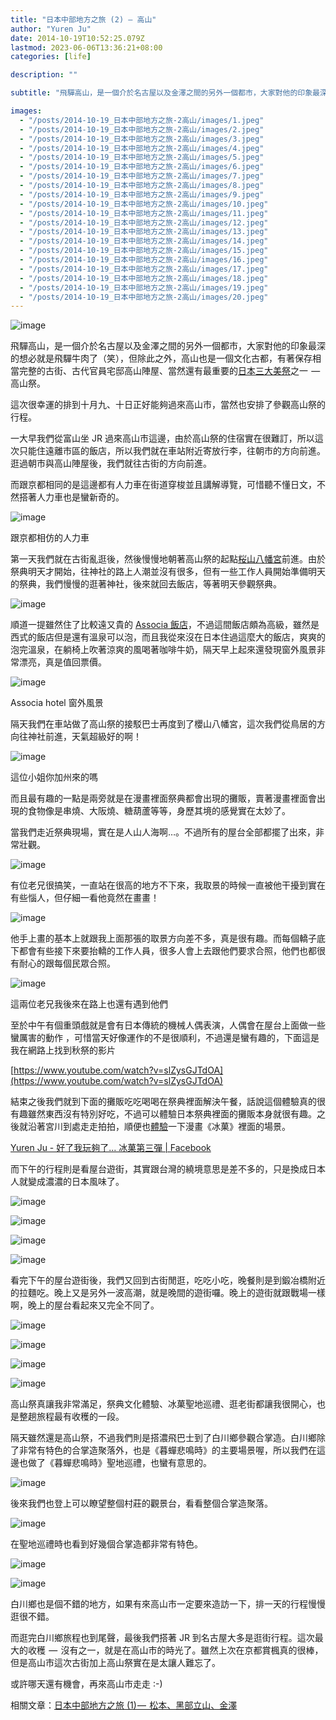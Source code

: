 ```yaml
---
title: "日本中部地方之旅 (2) — 高山"
author: "Yuren Ju"
date: 2014-10-19T10:52:25.079Z
lastmod: 2023-06-06T13:36:21+08:00
categories: [life]

description: ""

subtitle: "飛驒高山，是一個介於名古屋以及金澤之間的另外一個都市，大家對他的印象最深的想必就是飛驒牛肉了（笑），但除此之外，高山也是一個文化古都，有著保存相當完整的古街、古代官員宅邸高山陣屋、當然還有最重要的日本三大美祭之一 — 高山祭。"

images:
  - "/posts/2014-10-19_日本中部地方之旅-2高山/images/1.jpeg"
  - "/posts/2014-10-19_日本中部地方之旅-2高山/images/2.jpeg"
  - "/posts/2014-10-19_日本中部地方之旅-2高山/images/3.jpeg"
  - "/posts/2014-10-19_日本中部地方之旅-2高山/images/4.jpeg"
  - "/posts/2014-10-19_日本中部地方之旅-2高山/images/5.jpeg"
  - "/posts/2014-10-19_日本中部地方之旅-2高山/images/6.jpeg"
  - "/posts/2014-10-19_日本中部地方之旅-2高山/images/7.jpeg"
  - "/posts/2014-10-19_日本中部地方之旅-2高山/images/8.jpeg"
  - "/posts/2014-10-19_日本中部地方之旅-2高山/images/9.jpeg"
  - "/posts/2014-10-19_日本中部地方之旅-2高山/images/10.jpeg"
  - "/posts/2014-10-19_日本中部地方之旅-2高山/images/11.jpeg"
  - "/posts/2014-10-19_日本中部地方之旅-2高山/images/12.jpeg"
  - "/posts/2014-10-19_日本中部地方之旅-2高山/images/13.jpeg"
  - "/posts/2014-10-19_日本中部地方之旅-2高山/images/14.jpeg"
  - "/posts/2014-10-19_日本中部地方之旅-2高山/images/15.jpeg"
  - "/posts/2014-10-19_日本中部地方之旅-2高山/images/16.jpeg"
  - "/posts/2014-10-19_日本中部地方之旅-2高山/images/17.jpeg"
  - "/posts/2014-10-19_日本中部地方之旅-2高山/images/18.jpeg"
  - "/posts/2014-10-19_日本中部地方之旅-2高山/images/19.jpeg"
  - "/posts/2014-10-19_日本中部地方之旅-2高山/images/20.jpeg"
---
```


![image](/posts/2014-10-19_日本中部地方之旅-2高山/images/1.jpeg#layoutTextWidth)

飛驒高山，是一個介於名古屋以及金澤之間的另外一個都市，大家對他的印象最深的想必就是飛驒牛肉了（笑），但除此之外，高山也是一個文化古都，有著保存相當完整的古街、古代官員宅邸高山陣屋、當然還有最重要的[日本三大美祭](http://ja.wikipedia.org/wiki/%E6%97%A5%E6%9C%AC%E4%B8%89%E5%A4%A7%E4%B8%80%E8%A6%A7#.E7.A5.AD.E3.82.8A)之一  —  高山祭。

這次很幸運的排到十月九、十日正好能夠過來高山市，當然也安排了參觀高山祭的行程。

一大早我們從富山坐 JR 過來高山市這邊，由於高山祭的住宿實在很難訂，所以這次只能住遠離市區的飯店，所以我們就在車站附近寄放行李，往朝市的方向前進。逛過朝市與高山陣屋後，我們就往古街的方向前進。

而跟京都相同的是這邊都有人力車在街道穿梭並且講解導覽，可惜聽不懂日文，不然搭著人力車也是蠻新奇的。

![image](/posts/2014-10-19_日本中部地方之旅-2高山/images/2.jpeg#layoutTextWidth)

跟京都相仿的人力車

第一天我們就在古街亂逛後，然後慢慢地朝著高山祭的起點[桜山八幡宮](http://ja.wikipedia.org/wiki/%E6%A1%9C%E5%B1%B1%E5%85%AB%E5%B9%A1%E5%AE%AE)前進。由於祭典明天才開始，往神社的路上人潮並沒有很多，但有一些工作人員開始準備明天的祭典，我們慢慢的逛著神社，後來就回去飯店，等著明天參觀祭典。

![image](/posts/2014-10-19_日本中部地方之旅-2高山/images/3.jpeg#layoutTextWidth)

順道一提雖然住了比較遠又貴的 [Associa 飯店](http://www.associa.com/chi/tky/)，不過這間飯店頗為高級，雖然是西式的飯店但是還有溫泉可以泡，而且我從來沒在日本住過這麼大的飯店，爽爽的泡完溫泉，在躺椅上吹著涼爽的風喝著咖啡牛奶，隔天早上起來還發現窗外風景非常漂亮，真是值回票價。

![image](/posts/2014-10-19_日本中部地方之旅-2高山/images/4.jpeg#layoutTextWidth)

Associa hotel 窗外風景

隔天我們在車站做了高山祭的接駁巴士再度到了櫻山八幡宮，這次我們從鳥居的方向往神社前進，天氣超級好的啊！

![image](/posts/2014-10-19_日本中部地方之旅-2高山/images/5.jpeg#layoutTextWidth)

這位小姐你加州來的嗎

而且最有趣的一點是兩旁就是在漫畫裡面祭典都會出現的攤販，賣著漫畫裡面會出現的食物像是串燒、大阪燒、糖葫蘆等等，身歷其境的感覺實在太妙了。

當我們走近祭典現場，實在是人山人海啊…。不過所有的屋台全部都擺了出來，非常壯觀。

![image](/posts/2014-10-19_日本中部地方之旅-2高山/images/6.jpeg#layoutTextWidth)

有位老兄很搞笑，一直站在很高的地方不下來，我取景的時候一直被他干擾到實在有些惱人，但仔細一看他竟然在畫畫！

![image](/posts/2014-10-19_日本中部地方之旅-2高山/images/7.jpeg#layoutTextWidth)

他手上畫的基本上就跟我上面那張的取景方向差不多，真是很有趣。而每個轎子底下都會有些接下來要抬轎的工作人員，很多人會上去跟他們要求合照，他們也都很有耐心的跟每個民眾合照。

![image](/posts/2014-10-19_日本中部地方之旅-2高山/images/8.jpeg#layoutTextWidth)

這兩位老兄我後來在路上也還有遇到他們

至於中午有個重頭戲就是會有日本傳統的機械人偶表演，人偶會在屋台上面做一些蠻厲害的動作 ，可惜當天好像運作的不是很順利，不過還是蠻有趣的，下面這是我在網路上找到秋祭的影片

[https://www.youtube.com/watch?v=slZysGJTdOA](https://www.youtube.com/watch?v=slZysGJTdOA)

結束之後我們就到下面的攤販吃吃喝喝在祭典裡面解決午餐，話說這個體驗真的很有趣雖然東西沒有特別好吃，不過可以體驗日本祭典裡面的攤販本身就很有趣。之後就沿著宮川到處走走拍拍，順便也[體驗](https://www.facebook.com/yurenju/posts/10152385430071631)一下漫畫《冰菓》裡面的場景。

[Yuren Ju - 好了我玩夠了... 冰菓第三彈 | Facebook](https://www.facebook.com/yurenju/posts/10152385430071631)

而下午的行程則是看屋台遊街，其實跟台灣的繞境意思是差不多的，只是換成日本人就變成濃濃的日本風味了。

![image](/posts/2014-10-19_日本中部地方之旅-2高山/images/9.jpeg#layoutTextWidth)

![image](/posts/2014-10-19_日本中部地方之旅-2高山/images/10.jpeg#layoutTextWidth)

![image](/posts/2014-10-19_日本中部地方之旅-2高山/images/11.jpeg#layoutTextWidth)

![image](/posts/2014-10-19_日本中部地方之旅-2高山/images/12.jpeg#layoutTextWidth)

看完下午的屋台遊街後，我們又回到古街閒逛，吃吃小吃，晚餐則是到鍛冶橋附近的拉麵吃。晚上又是另外一波高潮，就是晚間的遊街囉。晚上的遊街就跟戰場一樣啊，晚上的屋台看起來又完全不同了。

![image](/posts/2014-10-19_日本中部地方之旅-2高山/images/13.jpeg#layoutTextWidth)

![image](/posts/2014-10-19_日本中部地方之旅-2高山/images/14.jpeg#layoutTextWidth)

![image](/posts/2014-10-19_日本中部地方之旅-2高山/images/15.jpeg#layoutTextWidth)

![image](/posts/2014-10-19_日本中部地方之旅-2高山/images/16.jpeg#layoutTextWidth)

高山祭真讓我非常滿足，祭典文化體驗、冰菓聖地巡禮、逛老街都讓我很開心，也是整趟旅程最有收穫的一段。

隔天雖然還是高山祭，不過我們則是搭濃飛巴士到了白川鄉參觀合掌造。白川鄉除了非常有特色的合掌造聚落外，也是《暮蟬悲鳴時》的主要場景喔，所以我們在這邊也做了《暮蟬悲鳴時》聖地巡禮，也蠻有意思的。

![image](/posts/2014-10-19_日本中部地方之旅-2高山/images/17.jpeg#layoutTextWidth)

後來我們也登上可以瞭望整個村莊的觀景台，看看整個合掌造聚落。

![image](/posts/2014-10-19_日本中部地方之旅-2高山/images/18.jpeg#layoutTextWidth)

在聖地巡禮時也看到好幾個合掌造都非常有特色。

![image](/posts/2014-10-19_日本中部地方之旅-2高山/images/19.jpeg#layoutTextWidth)

![image](/posts/2014-10-19_日本中部地方之旅-2高山/images/20.jpeg#layoutTextWidth)

白川鄉也是個不錯的地方，如果有來高山市一定要來造訪一下，排一天的行程慢慢逛很不錯。

而逛完白川鄉旅程也到尾聲，最後我們搭著 JR 到名古屋大多是逛街行程。這次最大的收穫  —  沒有之一，就是在高山市的時光了。雖然上次在京都賞楓真的很棒，但是高山市這次古街加上高山祭實在是太讓人難忘了。

或許哪天還有機會，再來高山市走走 :-)

相關文章：[日本中部地方之旅 (1) —  松本、黑部立山、金澤](https://medium.com/@yurenju/1-23765f738ec3)
